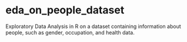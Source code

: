 # eda_on_people_dataset
Exploratory Data Analysis in R on a dataset containing information about people, such as gender, occupation, and health data.
